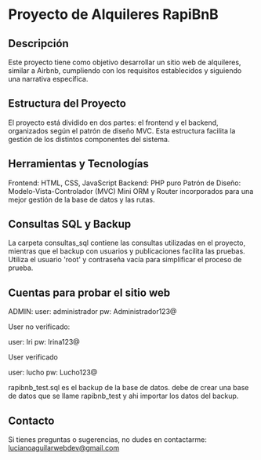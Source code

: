 # Proyecto de Alquileres RapiBnB

## Descripción

Este proyecto tiene como objetivo desarrollar un sitio web de alquileres, similar a Airbnb, cumpliendo con los requisitos establecidos y siguiendo una narrativa específica.

## Estructura del Proyecto

El proyecto está dividido en dos partes: el frontend y el backend, organizados según el patrón de diseño MVC. Esta estructura facilita la gestión de los distintos componentes del sistema.

## Herramientas y Tecnologías

Frontend: HTML, CSS, JavaScript
Backend: PHP puro
Patrón de Diseño: Modelo-Vista-Controlador (MVC)
Mini ORM y Router incorporados para una mejor gestión de la base de datos y las rutas.

## Consultas SQL y Backup

La carpeta consultas_sql contiene las consultas utilizadas en el proyecto, mientras que el backup con usuarios y publicaciones facilita las pruebas. Utiliza el usuario 'root' y contraseña vacía para simplificar el proceso de prueba.

## Cuentas para probar el sitio web

ADMIN:
user: administrador
pw: Administrador123@

User no verificado:

user: Iri
pw: Irina123@

User verificado

user: lucho
pw: Lucho123@

rapibnb_test.sql es el backup de la base de datos. debe de crear una base de datos que se llame rapibnb_test y ahi importar los datos del backup.

## Contacto
Si tienes preguntas o sugerencias, no dudes en contactarme: lucianoaguilarwebdev@gmail.com